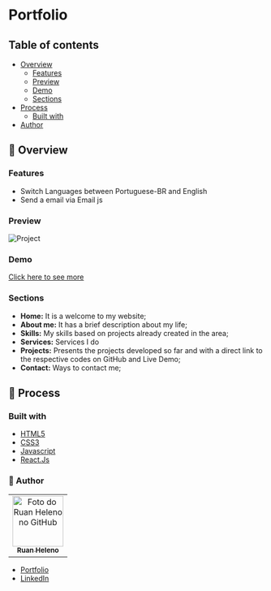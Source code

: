 # Portfolio

## Table of contents

- [Overview](#overview)
  - [Features](#features)
  - [Preview](#preview)
  - [Demo](#demo)
  - [Sections](#sections)
- [Process](#process)
  - [Built with](#built-with)
- [Author](#author)

## :mega: Overview

### Features

- Switch Languages between Portuguese-BR and English
- Send a email via Email js

### Preview

![Project](./src/Assets/Images/preview.png)


### Demo

[Click here to see more](ruanheleno.github.io)

### Sections

- **Home:** It is a welcome to my website;
- **About me:** It has a brief description about my life;
- **Skills:** My skills based on projects already created in the area;
- **Services:** Services I do
- **Projects:** Presents the projects developed so far and with a direct link to the respective codes on GitHub and Live Demo;
- **Contact:** Ways to contact me;

## :newspaper: Process

### Built with

- [HTML5](https://www.w3schools.com/html/)
- [CSS3](https://developer.mozilla.org/pt-BR/docs/Web/CSS)
- [Javascript](https://developer.mozilla.org/pt-BR/docs/Web/JavaScript)
- [React.Js](https://reactjs.org)

### :man: Author

<table>
  <tr>
    <td align="center">
      <a href="https://github.com/ruanHeleno">
        <img 
            src="https://github.com/RuanHeleno.png" 
            width="100px;" 
            alt="Foto do Ruan Heleno no GitHub" 
        /> <br />
        <sub> <b>Ruan Heleno</b> </sub>
      </a>
    </td>
  </tr>
</table>

- [Portfolio](https://ruanheleno.github.io)
- [LinkedIn](https://www.linkedin.com/in/ruanheleno/)